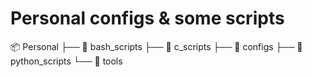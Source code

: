 # Personal configs & some scripts

📦 Personal
├── 📂 bash_scripts
├── 📂 c_scripts
├── 📂 configs
├── 📂 python_scripts
└── 📂 tools

